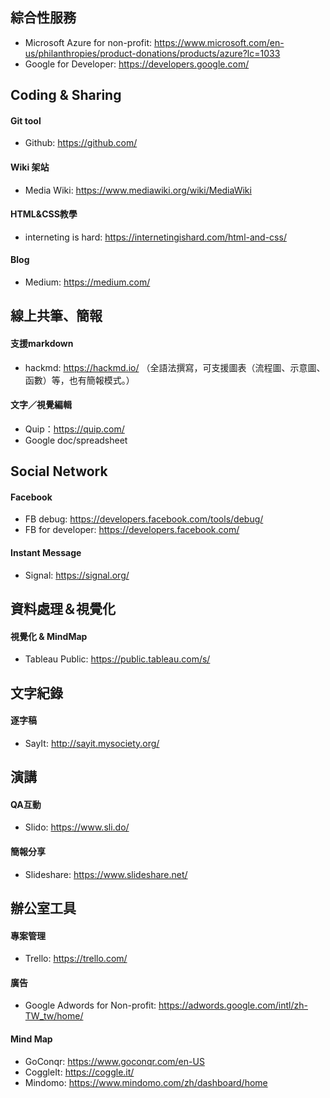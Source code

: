 ## 綜合性服務
- Microsoft Azure for non-profit: https://www.microsoft.com/en-us/philanthropies/product-donations/products/azure?lc=1033
- Google for Developer: https://developers.google.com/

## Coding & Sharing
#### Git tool
- Github: https://github.com/
#### Wiki 架站
- Media Wiki: https://www.mediawiki.org/wiki/MediaWiki
#### HTML&CSS教學
- interneting is hard: https://internetingishard.com/html-and-css/
#### Blog
- Medium: https://medium.com/
## 線上共筆、簡報
#### 支援markdown
- hackmd: https://hackmd.io/ （全語法撰寫，可支援圖表（流程圖、示意圖、函數）等，也有簡報模式。）
  
#### 文字／視覺編輯
- Quip：https://quip.com/
- Google doc/spreadsheet

## Social Network
#### Facebook
- FB debug: https://developers.facebook.com/tools/debug/
- FB for developer: https://developers.facebook.com/

#### Instant Message
- Signal: https://signal.org/

## 資料處理＆視覺化
#### 視覺化 & MindMap
- Tableau Public: https://public.tableau.com/s/

## 文字紀錄
#### 逐字稿
- SayIt: http://sayit.mysociety.org/

## 演講
#### QA互動
- Slido: https://www.sli.do/
#### 簡報分享
- Slideshare: https://www.slideshare.net/

## 辦公室工具
#### 專案管理
- Trello: https://trello.com/
#### 廣告
- Google Adwords for Non-profit: https://adwords.google.com/intl/zh-TW_tw/home/
#### Mind Map
- GoConqr: https://www.goconqr.com/en-US
- CoggleIt: https://coggle.it/
- Mindomo: https://www.mindomo.com/zh/dashboard/home
